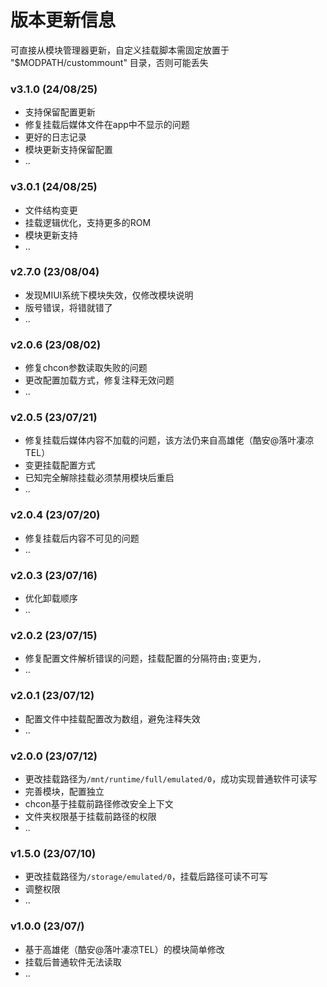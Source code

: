 # 版本更新信息
可直接从模块管理器更新，自定义挂载脚本需固定放置于 "$MODPATH/custommount" 目录，否则可能丢失

### v3.1.0 (24/08/25)
- 支持保留配置更新
- 修复挂载后媒体文件在app中不显示的问题
- 更好的日志记录
- 模块更新支持保留配置
- ..


### v3.0.1 (24/08/25)
- 文件结构变更
- 挂载逻辑优化，支持更多的ROM
- 模块更新支持
- ..


### v2.7.0 (23/08/04)
- 发现MIUI系统下模块失效，仅修改模块说明
- 版号错误，将错就错了
- ..


### v2.0.6 (23/08/02)
- 修复chcon参数读取失败的问题
- 更改配置加载方式，修复注释无效问题
- ..


### v2.0.5 (23/07/21)
- 修复挂载后媒体内容不加载的问题，该方法仍来自高雄佬（酷安@落叶凄凉TEL）
- 变更挂载配置方式
- 已知完全解除挂载必须禁用模块后重启
- ..


### v2.0.4 (23/07/20)
- 修复挂载后内容不可见的问题
- ..


### v2.0.3 (23/07/16)
- 优化卸载顺序
- ..


### v2.0.2 (23/07/15)
- 修复配置文件解析错误的问题，挂载配置的分隔符由`;`变更为`,`
- ..


### v2.0.1 (23/07/12)
- 配置文件中挂载配置改为数组，避免注释失效
- ..


### v2.0.0 (23/07/12)
- 更改挂载路径为`/mnt/runtime/full/emulated/0`，成功实现普通软件可读写
- 完善模块，配置独立
- chcon基于挂载前路径修改安全上下文
- 文件夹权限基于挂载前路径的权限
- ..


### v1.5.0 (23/07/10)
- 更改挂载路径为`/storage/emulated/0`，挂载后路径可读不可写
- 调整权限
- ..


### v1.0.0 (23/07/)
- 基于高雄佬（酷安@落叶凄凉TEL）的模块简单修改
- 挂载后普通软件无法读取
- ..

